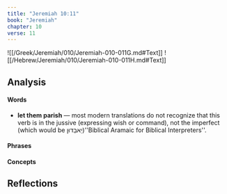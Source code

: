```yaml
---
title: "Jeremiah 10:11"
book: "Jeremiah"
chapter: 10
verse: 11
---
```

![[/Greek/Jeremiah/010/Jeremiah-010-011G.md#Text]]
![[/Hebrew/Jeremiah/010/Jeremiah-010-011H.md#Text]]

## Analysis

#### Words
- **let them parish** — most modern translations do not recognize that this verb is in the jussive (expressing wish or command), not the imperfect (which would be יֵאבַדוּן)<ref>''Biblical Aramaic for Biblical Interpreters''</ref>.

#### Phrases

#### Concepts

## Reflections
